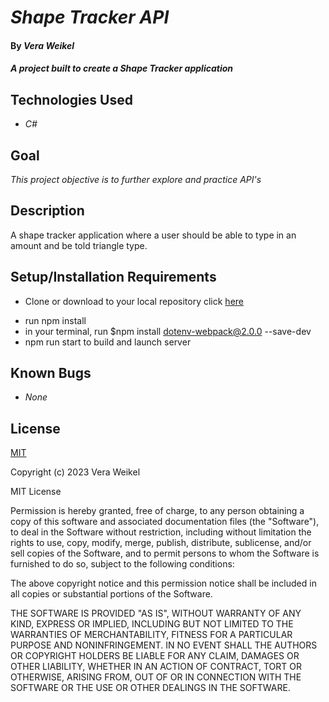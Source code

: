 # _Shape Tracker API_

#### By _Vera Weikel_

#### _A project built to create a Shape Tracker application_

## Technologies Used

- _C#_

## Goal

_This project objective is to further explore and practice API's_

## Description

A shape tracker application where a user should be able to type in an amount and be told triangle type.

## Setup/Installation Requirements
<!-- - To get an API key for ExchangeRate-API click [here](https://github.com/QuietEvolver/ShapeTracker.Solution.git)
- Input your email address and click the "Get Free Key" button.
- You'll be prompted to create an account with your email, first name and a password. Agree to the terms of use and click "Get Started!"
- At this point, you'll be able to access a dashboard that includes your API key as well as your remaining API calls for two weeks. -->
- Clone or download to your local repository click [here](https://github.com/QuietEvolver/ShapeTracker.Solution.git)
<!-- - add .env to our .gitignore file now.
- create a .env file in the root directory of our project -->
<!-- - The variable that we're storing in the .env is the key: API_KEY -->
- run npm install
- in your terminal, run $npm install dotenv-webpack@2.0.0 --save-dev
- npm run start to build and launch server


## Known Bugs

- _None_

## License

[MIT](https://choosealicense.com/licenses/mit/)

Copyright (c) 2023 Vera Weikel

MIT License

Permission is hereby granted, free of charge, to any person obtaining a copy
of this software and associated documentation files (the "Software"), to deal
in the Software without restriction, including without limitation the rights
to use, copy, modify, merge, publish, distribute, sublicense, and/or sell
copies of the Software, and to permit persons to whom the Software is
furnished to do so, subject to the following conditions:

The above copyright notice and this permission notice shall be included in all
copies or substantial portions of the Software.

THE SOFTWARE IS PROVIDED "AS IS", WITHOUT WARRANTY OF ANY KIND, EXPRESS OR
IMPLIED, INCLUDING BUT NOT LIMITED TO THE WARRANTIES OF MERCHANTABILITY,
FITNESS FOR A PARTICULAR PURPOSE AND NONINFRINGEMENT. IN NO EVENT SHALL THE
AUTHORS OR COPYRIGHT HOLDERS BE LIABLE FOR ANY CLAIM, DAMAGES OR OTHER
LIABILITY, WHETHER IN AN ACTION OF CONTRACT, TORT OR OTHERWISE, ARISING FROM,
OUT OF OR IN CONNECTION WITH THE SOFTWARE OR THE USE OR OTHER DEALINGS IN THE
SOFTWARE.